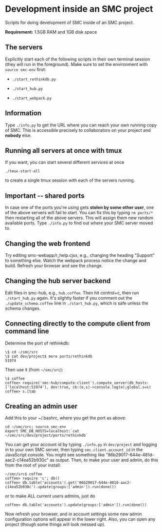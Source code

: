 # Development inside an SMC project

Scripts for doing development of SMC inside of an SMC project.

**Requirement:** 1.5GB RAM and 1GB disk space

## The servers

Explicitly start each of the following scripts in their own terminal session (they will run in the foreground).  Make sure to set the environment with `source smc-env` first:

- `./start_rethinkdb.py`

- `./start_hub.py`

- `./start_webpack.py`

## Information

Type `./info.py` to get the URL where you can reach your own running copy of SMC.  This is accessible precisely to collaborators on your project and **nobody** else.

## Running all servers at once with tmux

If you want, you can start several different services at once

    ./tmux-start-all

to create a single tmux session with each of the servers running.

## Important -- shared ports

In case one of the ports you're using gets **stolen by some other user**, one of the above servers will fail to start.  You can fix this by typing `rm ports/*` then restarting all of the above servers.  This will assign them new random available ports.  Type `./info.py` to find out where your SMC server moved to.


## Changing the web frontend

Try editing smc-webapp/r_help.cjsx, e.g., changing the heading "Support" to something else.  Watch the webpack process notice the change and build.   Refresh your browser and see the change.


## Changing the hub server backend

Edit files in smc-hub, e.g., `hub.coffee`.  Then hit control+c, then run `./start_hub.py` again.  It's slightly faster if you comment out the `./update_schema.coffee` line in `./start_hub.py`, which is safe unless the schema changes.


## Connecting directly to the compute client from command line

Determine the port of rethinkdb:

    \$ cd ~/smc/src
    \$ cat dev/project$ more ports/rethinkdb
    51974

Then use it (from `~/smc/src`):

    \$ coffee
    coffee> require('smc-hub/compute-client').compute_server(db_hosts:['localhost:51974'], dev:true, cb:(e,s)->console.log(e);global.s=s)
    coffee> s.[tab

## Creating an admin user

Add this to your ~/.bashrc, where you get the port as above:

    cd ~/smc/src; source smc-env
    export SMC_DB_HOSTS=localhost:`cat ~/smc/src/dev/project/ports/rethinkdb`

You can get your account id by typing `./info.py` in `dev/project` and logging in to your own SMC server, then typing `smc.client.account_id` in the JavaScript console.  You might see something like "86b29017-644e-481d-aac2-c14ea52b930c" as output.  Then, to make your user and admin, do this from the root of your install:

    ~/smc/src$ coffee
    coffee> require 'c'; db()
    coffee> db.table('accounts').get('86b29017-644e-481d-aac2-c14ea52b930c').update(groups:['admin']).run(done())

or to make ALL current users admins, just do

    coffee> db.table('accounts').update(groups:['admin']).run(done())

Now refresh your browser, and in account settings some new admin configuration options will appear in the lower right.  Also, you can open any project (though some things will look messed up).
